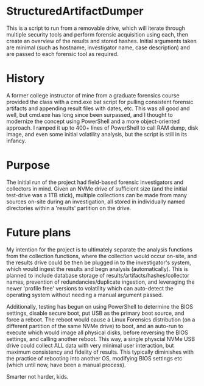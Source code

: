 # StructuredArtifactDumper
This is a script to run from a removable drive, which will iterate through multiple security tools and perform forensic acquisition using each, then create an overview of the results and stored hashes. Initial arguments taken are minimal (such as hostname, investigator name, case description) and are passed to each forensic tool as required.

# History

A former college instructor of mine from a graduate forensics course provided the class with a cmd.exe bat script for pulling consistent forensic artifacts and appending result files with dates, etc. This was all good and well, but cmd.exe has long since been surpassed, and I thought to modernize the concept using PowerShell and a more object-oriented approach.
I ramped it up to 400+ lines of PowerShell to call RAM dump, disk image, and even some initial volatility analysis, but the script is still in its infancy.

# Purpose

The initial run of the project had field-based forensic investigators and collectors in mind. Given an NVMe drive of sufficient size (and the initial test-drive was a 1TB stick), multiple collections can be made from many sources on-site during an investigation, all stored in individually named directories within a 'results' partition on the drive.

# Future plans

My intention for the project is to ultimately separate the analysis functions from the collection functions, where the collection would occur on-site, and the results drive could be then be plugged in to the investigator's system, which would ingest the results and begn analysis (automatically). This is planned to include database storage of results/artifacts/hashes/collector names, prevention of redundancies/duplicate ingestion, and leveraging the newer 'profile free' versions to volatility which can auto-detect the operating system without needing a manual argument passed.

Additionally, testing has begun on using PowerShell to determine the BIOS settings, disable secure boot, put USB as the primary boot source, and force a reboot. The reboot would cause a Linux Forensics distribution (on a different partition of the same NVMe drive) to boot, and an auto-run to execute which would image all physical disks, before reversing the BIOS settings, and calling another reboot. This way, a single physcial NVMe USB drive could collect ALL data with very minimal user interaction, but maximum consistency and fidelity of results. This typically diminishes with the practice of rebooting into another OS, modifying BIOS settings etc (which until now, have been a manual process).

Smarter not harder, kids.
